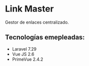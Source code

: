 # Link Master

Gestor de enlaces centralizado.

## Tecnologías emepleadas:

- Laravel 7.29
- Vue JS 2.6
- PrimeVue 2.4.2
